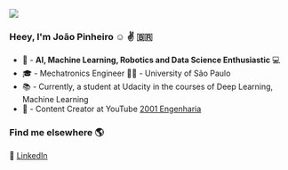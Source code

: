 
![](./assets/hello_git.png=100x100)
### Heey, I'm João Pinheiro :relaxed: :v: <!---<span>&#x1f1e7;&#x1f1f7;</span> --> 🇧🇷
- :robot: - **AI, Machine Learning, Robotics and Data Science Enthusiastic** :computer:
- :mortar_board: - Mechatronics Engineer :wrench::microscope: - University of São Paulo
- :books: - Currently, a student at Udacity in the courses of Deep Learning, Machine Learning
- :movie_camera: - Content Creator at YouTube  [2001 Engenharia](https://www.youtube.com/channel/UCZyFebN0_gF2yy5fhVhlXtA)

### Find me elsewhere 🌎

💼 [LinkedIn](https://www.linkedin.com/in/joaomh/) <br>

